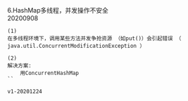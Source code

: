 6.HashMap多线程，并发操作不安全  
20200908

```
(1)  
在多线程环境下，调用某些方法并发争抢资源 （如put()）会引起错误 （ java.util.ConcurrentModificationException ）

(2)  
解决方案:  
	用ConcurrentHashMap
``

v1-20201224
